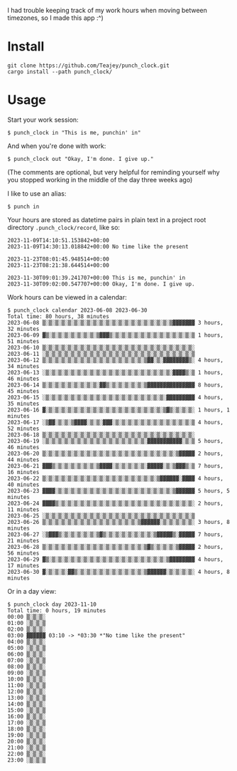 I had trouble keeping track of my work hours when moving between timezones, so I made this app :^)

# Install

```
git clone https://github.com/Teajey/punch_clock.git
cargo install --path punch_clock/
```

# Usage

Start your work session:
```
$ punch_clock in "This is me, punchin' in"
```

And when you're done with work:
```
$ punch_clock out "Okay, I'm done. I give up."
```

(The comments are optional, but very helpful for reminding yourself why you stopped working in the middle of the day three weeks ago)

I like to use an alias:
```
$ punch in
```

Your hours are stored as datetime pairs in plain text in a project root directory `.punch_clock/record`, like so:
```
2023-11-09T14:10:51.153842+00:00
2023-11-09T14:30:13.018842+00:00 No time like the present

2023-11-23T08:01:45.948514+00:00
2023-11-23T08:21:38.644514+00:00

2023-11-30T09:01:39.241707+00:00 This is me, punchin' in
2023-11-30T09:02:00.547707+00:00 Okay, I'm done. I give up.
```

Work hours can be viewed in a calendar:
```
$ punch_clock calendar 2023-06-08 2023-06-30
Total time: 80 hours, 38 minutes
2023-06-08 ▒░▒░▒░▒░▒░▒░▒░▒░▒░▒░▒░▒░▒░▒░▒░▒░▒░▒░▒░▒░▒▓▓▓▓▓▓▓ 3 hours, 32 minutes
2023-06-09 ▓▒░▒░▒░▒░▒░▒░▒░▒░▒▓▓▓▒░▒░▒░▒░▒░▒░▒░▒░▒░▒░▒░▒░▒░▒ 1 hours, 51 minutes
2023-06-10 ▒░▒░▒░▒░▒░▒░▒░▒░▒░▒░▒░▒░▒░▒░▒░▒░▒░▒░▒░▒░▒░▒░▒░▒░ 
2023-06-11 ░▒░▒░▒░▒░▒░▒░▒░▒░▒░▒░▒░▒░▒░▒░▒░▒░▒░▒░▒░▒░▒░▒░▒░▒ 
2023-06-12 ▒░▒░▒░▒░▒░▒░▒░▒░▒░▒░▒░▒░▒░▒░▒░▒░▒▓▓░▒░▓▓▓▓▓▓▓▓▒░ 4 hours, 34 minutes
2023-06-13 ░▒░▒░▒░▒░▒░▒░▒░▒░▒░▒░▒░▒░▒░▒░▒░▒░▒░▒░▒░▒░▓▓▓▓▒░▒ 1 hours, 46 minutes
2023-06-14 ▒░▒░▒░▒░▒░▒░▒░▒░▒░▓▓▒░▒░▒░▒░▒░▒░▒▓▓▓▓▓▓▓▓▓▓▓▓▓▓▓ 8 hours, 45 minutes
2023-06-15 ░▒░▒░▒░▒░▒░▒░▒░▒░▒░▒░▒░▒░▒░▒░▒░▒░▒░▒░▒░▓▓▓▓▓▓▓▓▓ 4 hours, 35 minutes
2023-06-16 ▓░▒░▒░▒░▒░▒░▒░▒░▒░▒░▒░▒░▒░▒░▒░▒░▒░▒░▒░▒▓▒░▒░▒░▒░ 1 hours, 1 minutes
2023-06-17 ░▒▓▓░▒░▒░▒▓▓▓▓░▒░▒░▓▓▓░▒░▒░▒░▒░▒░▒░▒░▒░▒░▒░▒░▒░▒ 4 hours, 52 minutes
2023-06-18 ▒░▒░▒░▒░▒░▒░▒░▒░▒░▒░▒░▒░▒░▒░▒░▒░▒░▒░▒░▒░▒░▒░▒░▒░ 
2023-06-19 ░▒░▒░▒░▒░▒░▒░▒░▒░▒░▒░▒░▒░▒░▒░▒░▒░▓▓▓▓▓▓▓▓▓▓▓░▒░▒ 5 hours, 46 minutes
2023-06-20 ▒░▒░▒░▒░▒░▒░▒░▒░▒░▒░▒░▒░▒░▒░▒░▒░▒░▒░▒░▒░▒░▒▓▓▓▓▓ 2 hours, 44 minutes
2023-06-21 ▓▓▓▒░▒░▒░▒░▒░▒░▒░▒▓▓▓▓░▒░▒░▒░▒░▒░▓▓▓▓▓░▒░▒▓▓▓▒░▒ 7 hours, 16 minutes
2023-06-22 ▒░▒░▒░▒░▒░▒░▒░▒░▒░▒░▒░▒░▒░▒░▒░▒░▒░▒░▒▓▓▓▓▓▓░▓▓▓▓ 4 hours, 40 minutes
2023-06-23 ▓▓▓▓░▒░▒░▒░▒░▒░▒░▒░▒░▒░▒░▒░▒░▒░▒░▒░▒░▒░▒░▒▓▓▓▓▓▓ 5 hours, 5 minutes
2023-06-24 ▓▓▓▓▒░▒░▒░▒░▒░▒░▒░▒░▒░▒░▒░▒░▒░▒░▒░▒░▒░▒░▒░▒░▒░▒░ 2 hours, 11 minutes
2023-06-25 ░▒░▒░▒░▒░▒░▒░▒░▒░▒░▒░▒░▒░▒░▒░▒░▒░▒░▒░▒░▒░▒░▒░▒░▒ 
2023-06-26 ▒░▒░▒░▒░▒░▒░▒░▒░▒░▒░▒░▒░▒░▒░▒░▒▓▓▓▓▓▓░▒░▒░▒░▒░▒░ 3 hours, 8 minutes
2023-06-27 ░▒▓▓▓▒░▒░▒░▒░▒░▒░▒▓▒░▒░▒░▒░▒░▒░▒░▒░▒▓▓▓▓▓▒░▓▓▓▓▓ 7 hours, 21 minutes
2023-06-28 ▒░▒░▒░▒░▒░▒░▒░▒░▒░▒░▒░▒░▒░▒░▒░▒░▒▓▒░▒░▒░▒░▒▓▓▓▓▓ 2 hours, 56 minutes
2023-06-29 ▓▒░▒░▒░▒░▒░▒░▒░▒░▒░▒░▒░▒░▒░▒░▒░▒░▒░▒░▒░▒▓▓▓▓▓▓▓▓ 4 hours, 17 minutes
2023-06-30 ▓░▒░▒░▒░▓▓▒░▒░▒░▒░▒░▒░▒░▒░▒░▒░▒░▒▓▓▓▓▓▓░▒░▒░▒░▒░ 4 hours, 8 minutes
```

Or in a day view:
```
$ punch_clock day 2023-11-10
Total time: 0 hours, 19 minutes
00:00 ▒░▒░▒░
01:00 ░▒░▒░▒
02:00 ▒░▒░▒░
03:00 ▓▓▓▓▓▓ 03:10 -> *03:30 *"No time like the present"
04:00 ▒░▒░▒░
05:00 ░▒░▒░▒
06:00 ▒░▒░▒░
07:00 ░▒░▒░▒
08:00 ▒░▒░▒░
09:00 ░▒░▒░▒
10:00 ▒░▒░▒░
11:00 ░▒░▒░▒
12:00 ▒░▒░▒░
13:00 ░▒░▒░▒
14:00 ▒░▒░▒░
15:00 ░▒░▒░▒
16:00 ▒░▒░▒░
17:00 ░▒░▒░▒
18:00 ▒░▒░▒░
19:00 ░▒░▒░▒
20:00 ▒░▒░▒░
21:00 ░▒░▒░▒
22:00 ▒░▒░▒░
23:00 ░▒░▒░▒
```
